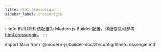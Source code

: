 ```yaml
---
title: html.crossorigin
sidebar_label: crossorigin
---
```


:::info BUILDER
该配置为 Modern.js Builder 配置，详细信息可参考 [html.crossorigin](https://modernjs.dev/builder/zh/api/config-html.html#html-crossorigin)。
:::

import Main from '@modern-js/builder-doc/zh/config/html/crossorigin.md'

<Main />
